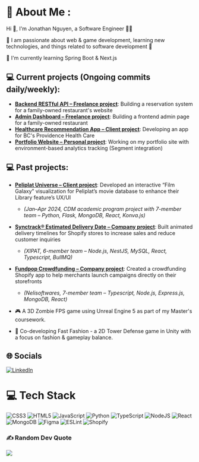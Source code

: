 # 💫 About Me :
Hi 👋, I'm Jonathan Nguyen, a Software Engineer 👨‍💻

🔭 I am passionate about web & game development, learning new technologies, and things related to software development 🤖

🌱 I'm currently learning Spring Boot & Next.js

## 💻 Current projects (Ongoing commits daily/weekly):
- **[Backend RESTful API – Freelance project](https://example.com/backend-api)**: Building a reservation system for a family-owned restaurant's website
- **[Admin Dashboard – Freelance project](https://example.com/admin-dashboard)**: Building a frontend admin page for a family-owned restaurant
- **[Healthcare Recommendation App – Client project](https://example.com/healthcare-app)**: Developing an app for BC's Providence Health Care
- **[Portfolio Website – Personal project](https://yourportfolio.com)**: Working on my portfolio site with environment-based analytics tracking (Segment integration)

## 💻 Past projects:
- **[Peliplat Universe – Client project](https://example.com/peliplat)**: Developed an interactive “Film Galaxy” visualization for Peliplat’s movie database to enhance their Library feature’s UX/UI  
  - *(Jan–Apr 2024, CDM academic program project with 7-member team – Python, Flask, MongoDB, React, Konva.js)*

- **[Synctrack® Estimated Delivery Date – Company project](https://example.com/synctrack)**: Built animated delivery timelines for Shopify stores to increase sales and reduce customer inquiries  
  - *(XIPAT, 6-member team – Node.js, NestJS, MySQL, React, Typescript, BullMQ)*

- **[Fundpop Crowdfunding – Company project](https://example.com/fundpop)**: Created a crowdfunding Shopify app to help merchants launch campaigns directly on their storefronts  
  - *(Nelisoftwares, 7-member team – Typescript, Node.js, Express.js, MongoDB, React)*
- 🎮 A 3D Zombie FPS game using Unreal Engine 5 as part of my Master's coursework.
- 🏰 Co-developing Fast Fashion - a 2D Tower Defense game in Unity with a focus on fashion & gameplay balance.


## 🌐 Socials
<a href="https://www.linkedin.com/in/nam-nguyen-91350b154/" target="_blank">
  <img src="https://img.shields.io/badge/LinkedIn-%230077B5.svg?logo=linkedin&logoColor=white" alt="LinkedIn" />
</a>


# 💻 Tech Stack
![CSS3](https://img.shields.io/badge/css3-%231572B6.svg?style=for-the-badge&logo=css3&logoColor=white) ![HTML5](https://img.shields.io/badge/html5-%23E34F26.svg?style=for-the-badge&logo=html5&logoColor=white) ![JavaScript](https://img.shields.io/badge/javascript-%23323330.svg?style=for-the-badge&logo=javascript&logoColor=%23F7DF1E) ![Python](https://img.shields.io/badge/python-3670A0?style=for-the-badge&logo=python&logoColor=ffdd54) ![TypeScript](https://img.shields.io/badge/typescript-%23007ACC.svg?style=for-the-badge&logo=typescript&logoColor=white) ![NodeJS](https://img.shields.io/badge/node.js-6DA55F?style=for-the-badge&logo=node.js&logoColor=white) ![React](https://img.shields.io/badge/react-%2320232a.svg?style=for-the-badge&logo=react&logoColor=%2361DAFB) ![MongoDB](https://img.shields.io/badge/MongoDB-%234ea94b.svg?style=for-the-badge&logo=mongodb&logoColor=white) ![Figma](https://img.shields.io/badge/figma-%23F24E1E.svg?style=for-the-badge&logo=figma&logoColor=white) ![ESLint](https://img.shields.io/badge/ESLint-4B3263?style=for-the-badge&logo=eslint&logoColor=white) ![Shopify](https://img.shields.io/badge/%20-Shopify-lightgrey?style=for-the-badge&logo=shopify)
### ✍️ Random Dev Quote
![](https://quotes-github-readme.vercel.app/api?type=horizontal&theme=dark)

